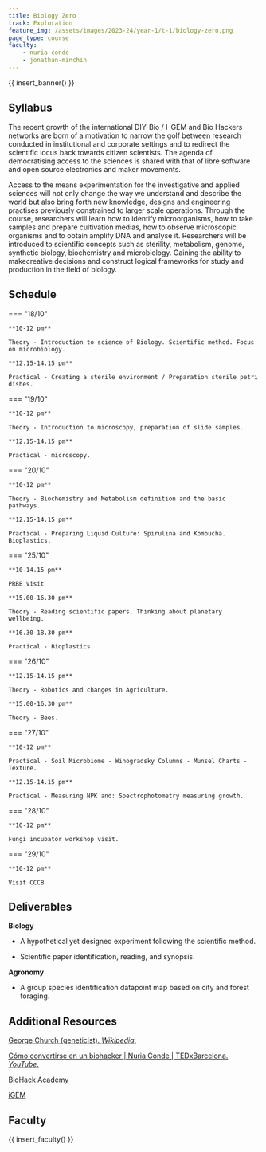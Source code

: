 ```yaml
---
title: Biology Zero
track: Exploration
feature_img: /assets/images/2023-24/year-1/t-1/biology-zero.png
page_type: course
faculty:
    - nuria-conde
    - jonathan-minchin
---
```


{{ insert_banner() }}

## Syllabus

The recent growth of the international DIY-Bio / I-GEM and Bio Hackers networks are born of a motivation to narrow the golf between research conducted in institutional and corporate settings and to redirect the scientific locus back towards citizen scientists. The agenda of democratising access to the sciences is shared with that of libre software and open source electronics and maker movements.

Access to the means experimentation for the investigative and applied sciences will not only change the way we understand and describe the world but also bring forth new knowledge, designs and engineering practises previously constrained to larger scale operations. Through the course, researchers will learn how to identify microorganisms, how to take samples and prepare cultivation medias, how to observe microscopic organisms and to obtain amplify DNA and analyse it. Researchers will be introduced to scientific concepts such as sterility, metabolism, genome, synthetic biology, biochemistry and microbiology. Gaining the ability to makecreative decisions and construct logical frameworks for study and production in the field of biology.

## Schedule

=== "18/10"

    **10-12 pm**

    Theory - Introduction to science of Biology. Scientific method. Focus on microbiology.

    **12.15-14.15 pm**

    Practical - Creating a sterile environment / Preparation sterile petri dishes.

=== "19/10"

    **10-12 pm**

    Theory - Introduction to microscopy, preparation of slide samples.

    **12.15-14.15 pm**

    Practical - microscopy.

=== "20/10"

    **10-12 pm**

    Theory - Biochemistry and Metabolism definition and the basic pathways.

    **12.15-14.15 pm**

    Practical - Preparing Liquid Culture: Spirulina and Kombucha. Bioplastics.

=== "25/10"

    **10-14.15 pm**

    PRBB Visit

    **15.00-16.30 pm**

    Theory - Reading scientific papers. Thinking about planetary wellbeing.  

    **16.30-18.30 pm**

    Practical - Bioplastics.

=== "26/10"

    **12.15-14.15 pm**

    Theory - Robotics and changes in Agriculture.

    **15.00-16.30 pm**

    Theory - Bees.

=== "27/10"

    **10-12 pm**

    Practical - Soil Microbiome - Winogradsky Columns - Munsel Charts - Texture.

    **12.15-14.15 pm**

    Practical - Measuring NPK and: Spectrophotometry measuring growth.

=== "28/10"

    **10-12 pm**

    Fungi incubator workshop visit.

=== "29/10"

    **10-12 pm**

    Visit CCCB


## Deliverables

**Biology**

- A hypothetical yet designed experiment following the scientific method.

- Scientific paper identification, reading, and synopsis.

**Agronomy**

- A group species identification datapoint map based on city and forest foraging.

## Additional Resources

[George Church (geneticist). *Wikipedia*.](https://en.wikipedia.org/wiki/George_Church_(geneticist))

[Cómo convertirse en un biohacker | Nuria Conde | TEDxBarcelona. *YouTube*.](https://www.youtube.com/watch?v=_kc0IFavUes)

[BioHack Academy](https://assets.waag.org/biohackacademy/)

[iGEM](https://igem.org/)

## Faculty

{{ insert_faculty() }}